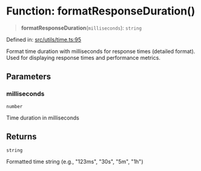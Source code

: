 # Function: formatResponseDuration()

> **formatResponseDuration**(`milliseconds`): `string`

Defined in: [src/utils/time.ts:95](https://github.com/Nick2bad4u/Uptime-Watcher/blob/dca5483e793478722cd3e6e125cafcec5fc771f0/src/utils/time.ts#L95)

Format time duration with milliseconds for response times (detailed format).
Used for displaying response times and performance metrics.

## Parameters

### milliseconds

`number`

Time duration in milliseconds

## Returns

`string`

Formatted time string (e.g., "123ms", "30s", "5m", "1h")
